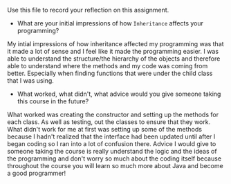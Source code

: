 Use this file to record your reflection on this assignment.

- What are your initial impressions of how `Inheritance` affects your programming?

My intial impressions of how inheritance affected my programming was that it made a lot of sense and I feel like it made the programming easier. I was able to understand the structure/the hierarchy of the objects and therefore able to understand where the methods and my code was coming from better. Especially when finding functions that were under the child class that I was using. 


- What worked, what didn't, what advice would you give someone taking this course in the future?

What worked was creating the constructor and setting up the methods for each class. As well as testing, out the classes to ensure that they work. What didn't work for me at first was setting up some of the methods because I hadn't realized that the interface had been updated until after I began coding so I ran into a lot of confusion there. Advice I would give to someone taking the course is really understand the logic and the ideas of the programming and don't worry so much about the coding itself because throughout the course you will learn so much more about Java and become a good programmer! 